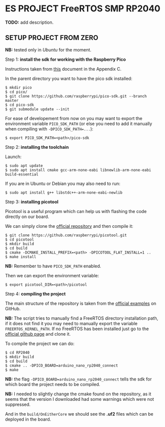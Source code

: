# ES PROJECT FreeRTOS SMP RP2040

**TODO:** add description.

## SETUP PROJECT FROM ZERO

**NB:** tested only in *Ubuntu* for the moment.

Step 1: **install the sdk for working with the Raspberry Pico**

Instructions taken from [this](https://datasheets.raspberrypi.com/pico/getting-started-with-pico.pdf) document in the Appendix C.

In the parent directory you want to have the pico sdk installed:

```
$ mkdir pico
$ cd pico/
$ git clone https://github.com/raspberrypi/pico-sdk.git --branch master
$ cd pico-sdk
$ git submodule update --init
```

For ease of developement from now on you may want to export the environment variable `PICO_SDK_PATH` (or else you need to add it manually when compiling with `-DPICO_SDK_PATH=...`):

```
$ export PICO_SDK_PATH=<path>/pico-sdk
```

Step 2: **installing the toolchain**

Launch:

```
$ sudo apt update
$ sudo apt install cmake gcc-arm-none-eabi libnewlib-arm-none-eabi build-essential
```

If you are in Ubuntu or Debian you may also need to run:

```
$ sudo apt install g++ libstdc++-arm-none-eabi-newlib
```

Step 3: **installing picotool**

Picotool is a useful program which can help us with flashing the code directly on our board.

We can simply clone the [official repository](https://github.com/raspberrypi/picotool) and then compile it:

```
$ git clone https://github.com/raspberrypi/picotool.git
$ cd picotool
$ mkdir build
$ cd build
$ cmake -DCMAKE_INSTALL_PREFIX=<path> -DPICOTOOL_FLAT_INSTALL=1 ..
$ make install
```

**NB:** Remember to have `PICO_SDK_PATH` enabled.

Then we can export the environment variable:

```
$ export picotool_DIR=<path>/picotool
```

Step 4: **compiling the project**

The main structure of the repository is taken from the [official examples](https://github.com/FreeRTOS/FreeRTOS-Community-Supported-Demos) on GitHub.

**NB:** The script tries to manually find a FreeRTOS directory installation path, if it does not find it you may need to manually export the variable `FREERTOS_KERNEL_PATH`. If no FreeRTOS has been installed just go to the [official github page](https://github.com/FreeRTOS/FreeRTOS-Kernel/tree/7ce8266bc5c6e13534959179295d7ec25f9e438c) and clone it.

To compile the project we can do:

```
$ cd RP2040
$ mkdir build
$ cd build
$ cmake .. -DPICO_BOARD=arduino_nano_rp2040_connect
$ make
```

**NB:** the flag `-DPICO_BOARD=arduino_nano_rp2040_connect` tells the sdk for which board the project needs to be compiled.

**NB:** I needed to slightly change the cmake found on the repository, as it seems that the version I downloaded had some warnings which were not suppressed.

And in the `build/OnEitherCore` we should see the **.uf2** files which can be deployed in the board.